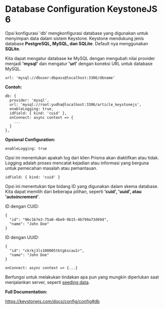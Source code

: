 # Database Configuration KeystoneJS 6

Opsi konfigurasi 'db' mengkonfigurasi database yang digunakan untuk menyimpan data dalam sistem Keystone. Keystone mendukung jenis database **PostgreSQL, MySQL, dan SQLite**. Default nya menggunakan **SQLite**.

Kita dapat mengatur database ke MySQL dengan mengubah nilai provider menjadi **'mysql'** dan mengatur **'url'** dengan koneksi URL untuk database MySQL.

```
url: 'mysql://dbuser:dbpass@localhost:3306/dbname'
```

**Contoh:**

```
db: {
  provider: 'mysql',
  url: 'mysql://root:yudha@localhost:3306/article_keystonejs',
  enableLogging: true,
  idField: { kind: 'cuid' },
  onConnect: async context => {
    ...
  }
},
```

**Opsional Configuration:**

`enableLogging: true`

Opsi ini menentukan apakah log dari klien Prisma akan diaktifkan atau tidak. Logging adalah proses mencatat kejadian atau informasi yang berguna untuk pemecahan masalah atau pemantauan.

`idField: { kind: 'cuid' }`

Opsi ini menentukan tipe bidang ID yang digunakan dalam skema database. Kita dapat memilih dari beberapa pilihan, seperti **'cuid', 'uuid', atau 'autoincrement'**.

ID dengan CUID:

```
{
  "id": "96c1b7e3-75a0-4be9-9b15-4b799a73d69d",
  "name": "John Doe"
}
```

ID dengan UUID:

```
{
  "id": "ckrkj3ls100005tktgkscau1r",
  "name": "John Doe"
}
```

`onConnect: async context => {...}`

Berfungsi untuk melakukan tindakan apa pun yang mungkin diperlukan saat menjalankan server, seperti [seeding data](./Seeding.md).

**Full Documentation:**

https://keystonejs.com/docs/config/config#db